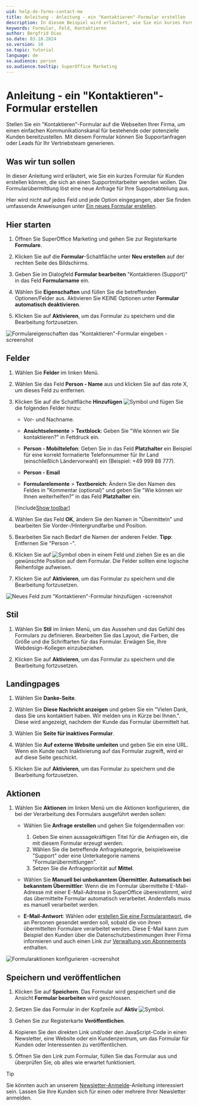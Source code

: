 ```yaml
---
uid: help-de-forms-contact-me
title: Anleitung - Anleitung - ein "Kontaktieren"-Formular erstellen
description: In diesem Beispiel wird erläutert, wie Sie ein kurzes Formular für Kunden erstellen können, die sich an einen Supportmitarbeiter wenden wollen. Die Formularübermittlung löst eine neue Anfrage für Ihre Supportabteilung aus.
keywords: Formular, Feld, Kontaktieren
author: Bergfrid Dias
so.date: 03.18.2024
so.version: 10
so.topic: tutorial
language: de
so.audience: person
so.audience.tooltip: SuperOffice Marketing
---
```


# Anleitung - ein "Kontaktieren"-Formular erstellen

Stellen Sie ein "Kontaktieren"-Formular auf die Webseiten Ihrer Firma, um einen einfachen Kommunikationskanal für bestehende oder potenzielle Kunden bereitzustellen. Mit diesem Formular können Sie Supportanfragen oder Leads für Ihr Vertriebsteam generieren.

## Was wir tun sollen

In dieser Anleitung wird erläutert, wie Sie ein kurzes Formular für Kunden erstellen können, die sich an einen Supportmitarbeiter wenden wollen. Die Formularübermittlung löst eine neue Anfrage für Ihre Supportabteilung aus.

Hier wird nicht auf jedes Feld und jede Option eingegangen, aber Sie finden umfassende Anweisungen unter [Ein neues Formular erstellen][1].

## Hier starten

1. Öffnen Sie SuperOffice Marketing und gehen Sie zur Registerkarte **Formulare**.

1. Klicken Sie auf die **Formular**-Schaltfläche unter **Neu erstellen** auf der rechten Seite des Bildschirms.

1. Geben Sie im Dialogfeld **Formular bearbeiten** "Kontaktieren (Support)" in das Feld **Formularname** ein.

1. Wählen Sie **Eigenschaften** und füllen Sie die betreffenden Optionen/Felder aus. Aktivieren Sie KEINE Optionen unter **Formular automatisch deaktivieren**.

1. Klicken Sie auf **Aktivieren**, um das Formular zu speichern und die Bearbeitung fortzusetzen.

![Formulareigenschaften das "Kontaktieren"-Formular eingeben -screenshot][img5]

## Felder

1. Wählen Sie **Felder** im linken Menü.

1. Wählen Sie das Feld **Person - Name** aus und klicken Sie auf das rote X, um dieses Feld zu entfernen.

1. Klicken Sie auf die Schaltfläche **Hinzufügen** ![Symbol][img1] und fügen Sie die folgenden Felder hinzu:

    * Vor- und Nachname.

    * **Ansichtselemente** > **Textblock**: Geben Sie "Wie können wir Sie kontaktieren?" in Fettdruck ein.

    * **Person - Mobiltelefon**: Geben Sie in das Feld **Platzhalter** ein Beispiel für eine korrekt formatierte Telefonnummer für Ihr Land (einschließlich Ländervorwahl) ein (Beispiel: +49 999 88 777).

    * **Person - Email**

    * **Formularelemente** > **Textbereich**: Ändern Sie den Namen des Feldes in "Kommentar (optional)" und geben Sie "Wie können wir Ihnen weiterhelfen?" in das Feld **Platzhalter** ein.

    [!include[Show toolbar](includes/tip-show-toolbar-open-editor.md)]

1. Wählen Sie das Feld **OK**, ändern Sie den Namen in "Übermitteln" und bearbeiten Sie Vorder-/Hintergrundfarbe und Position.

1. Bearbeiten Sie nach Bedarf die Namen der anderen Felder. **Tipp**: Entfernen Sie "Person -".

1. Klicken Sie auf ![Symbol][img2] oben in einem Feld und ziehen Sie es an die gewünschte Position auf dem Formular. Die Felder sollten eine logische Reihenfolge aufweisen.

1. Klicken Sie auf **Aktivieren**, um das Formular zu speichern und die Bearbeitung fortzusetzen.

![Neues Feld zum "Kontaktieren"-Formular hinzufügen -screenshot][img6]

## Stil

1. Wählen Sie **Stil** im linken Menü, um das Aussehen und das Gefühl des Formulars zu definieren. Bearbeiten Sie das Layout, die Farben, die Größe und die Schriftarten für das Formular. Erwägen Sie, Ihre Webdesign-Kollegen einzubeziehen.

1. Klicken Sie auf **Aktivieren**, um das Formular zu speichern und die Bearbeitung fortzusetzen.

## Landingpages

1. Wählen Sie **Danke-Seite**.

1. Wählen Sie **Diese Nachricht anzeigen** und geben Sie ein "Vielen Dank, dass Sie uns kontaktiert haben. Wir melden uns in Kürze bei Ihnen.". Diese wird angezeigt, nachdem der Kunde das Formular übermittelt hat.

1. Wählen Sie **Seite für inaktives Formular**.

1. Wählen Sie **Auf externe Website umleiten** und geben Sie ein eine URL. Wenn ein Kunde nach Inaktivierung auf das Formular zugreift, wird er auf diese Seite geschickt.

1. Klicken Sie auf **Aktivieren**, um das Formular zu speichern und die Bearbeitung fortzusetzen.

## Aktionen

1. Wählen Sie **Aktionen** im linken Menü um die Aktionen konfigurieren, die bei der Verarbeitung des Formulars ausgeführt werden sollen:

    * Wählen Sie **Anfrage erstellen** und gehen Sie folgendermaßen vor:
        1. Geben Sie einen aussagekräftigen Titel für die Anfragen ein, die mit diesem Formular erzeugt werden.
        2. Wählen Sie die betreffende Anfragekategorie, beispielsweise "Support" oder eine Unterkategorie namens "Formularübermittlungen".
        3. Setzen Sie die Anfragepriorität auf **Mittel**.

    * Wählen Sie **Manuell bei unbekanntem Übermittler. Automatisch bei bekanntem Übermittler**: Wenn die im Formular übermittelte E-Mail-Adresse mit einer E-Mail-Adresse in SuperOffice übereinstimmt, wird das übermittelte Formular automatisch verarbeitet. Andernfalls muss es manuell verarbeitet werden.

    * **E-Mail-Antwort**: Wählen oder [erstellen Sie eine Formularantwort][2], die an Personen gesendet werden soll, sobald die von ihnen übermittelten Formulare verarbeitet werden. Diese E-Mail kann zum Beispiel den Kunden über die Datenschutzbestimmungen Ihrer Firma informieren und auch einen Link zur [Verwaltung von Abonnements][6] enthalten.

![Formularaktionen konfigurieren -screenshot][img7]

## Speichern und veröffentlichen

1. Klicken Sie auf **Speichern**. Das Formular wird gespeichert und die Ansicht **Formular bearbeiten** wird geschlossen.

1. Setzen Sie das Formular in der Kopfzeile auf **Aktiv** ![Symbol][img3].

1. Gehen Sie zur Registerkarte **Veröffentlichen**.

1. Kopieren Sie den direkten Link und/oder den JavaScript-Code in einen Newsletter, eine Website oder ein Kundenzentrum, um das Formular für Kunden oder Interessenten zu veröffentlichen.

1. Öffnen Sie den Link zum Formular, füllen Sie das Formular aus und überprüfen Sie, ob alles wie erwartet funktioniert.

> [!TIP]
> Sie könnten auch an unserem [Newsletter-Anmelde][7]-Anleitung interessiert sein. Lassen Sie Ihre Kunden sich für einen oder mehrere Ihrer Newsletter anmelden.

<!-- Referenced links -->
[1]: create.md
[2]: ../../mailing/learn/create/tutorial-form-mailing.yml
[6]: ../../recipients/learn/manage-email-subscriptions.md
[7]: tutorial-sign-up.md

<!-- Referenced images -->
[img1]: ../../../../media/icons/marketing-and-forms/add-field.png
[img2]: ../../../../media/icons/marketing-and-forms/move-field.png
[img3]: ../../../../media/icons/marketing-and-forms/form-active.png
[img5]: ../../../../media/loc/en/marketing/contact-me-form-properties.png
[img6]: ../../../../media/loc/en/marketing/contact-me-form-fields.png
[img7]: ../../../../media/loc/en/marketing/contact-me-form-actions.png

